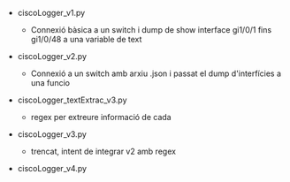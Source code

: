 * ciscoLogger_v1.py  
    * Connexió bàsica a un switch i dump de show interface gi1/0/1 fins gi1/0/48 a una variable de text
* ciscoLogger_v2.py
    * Connexió a un switch amb arxiu .json i passat el dump d'interfícies a una funcio
* ciscoLogger_textExtrac_v3.py
    * regex per extreure informació de cada 
* ciscoLogger_v3.py
    * trencat, intent de integrar v2 amb regex

* ciscoLogger_v4.py

